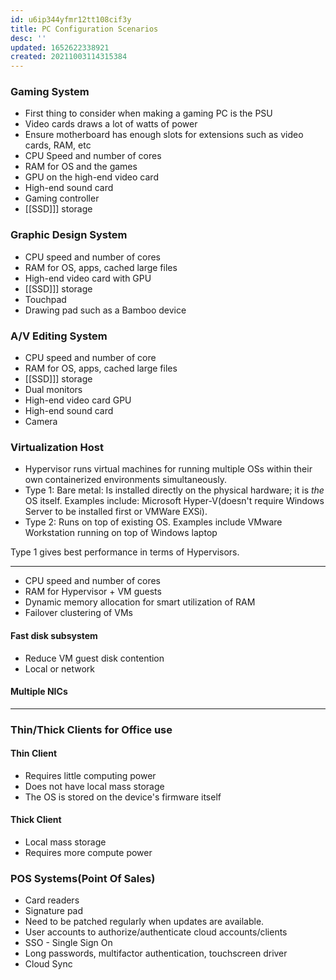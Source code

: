 ```yaml
---
id: u6ip344yfmr12tt108cif3y
title: PC Configuration Scenarios
desc: ''
updated: 1652622338921
created: 20211003114315384
---
```


### Gaming System

- First thing to consider when making a gaming PC is the PSU
- Video cards draws a lot of watts of power
- Ensure motherboard has enough slots for extensions such as video cards, RAM, etc
- CPU Speed and number of cores
- RAM for OS and the games
- GPU on the high-end video card
- High-end sound card
- Gaming controller
- [[SSD]]] storage

### Graphic Design System

- CPU speed and number of cores
- RAM for OS, apps, cached large files
- High-end video card with GPU
- [[SSD]]] storage
- Touchpad
- Drawing pad such as a Bamboo device

### A/V Editing System

- CPU speed and number of core
- RAM for OS, apps, cached large files
- [[SSD]]] storage
- Dual monitors
- High-end video card GPU
- High-end sound card
- Camera

### Virtualization Host

- Hypervisor runs virtual machines for running multiple OSs within their own containerized environments simultaneously.
- Type 1: Bare metal: Is installed directly on the physical hardware; it is _the_ OS itself. Examples include: Microsoft Hyper-V(doesn't require Windows Server to be installed first or VMWare EXSi).
- Type 2: Runs on top of existing OS. Examples include VMware Workstation running on top of Windows laptop

Type 1 gives best performance in terms of Hypervisors.

---

- CPU speed and number of cores
- RAM for Hypervisor + VM guests
- Dynamic memory allocation for smart utilization of RAM
- Failover clustering of VMs

#### Fast disk subsystem

- Reduce VM guest disk contention
- Local or network

#### Multiple NICs

---

### Thin/Thick Clients for Office use

#### Thin Client

- Requires little computing power
- Does not have local mass storage
- The OS is stored on the device's firmware itself

#### Thick Client

- Local mass storage
- Requires more compute power

### POS Systems(Point Of Sales)

- Card readers
- Signature pad
- Need to be patched regularly when updates are available.
- User accounts to authorize/authenticate cloud accounts/clients
- SSO - Single Sign On
- Long passwords, multifactor authentication, touchscreen driver
- Cloud Sync
